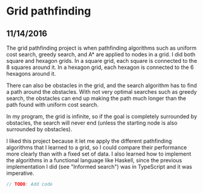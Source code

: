 # Grid pathfinding

## 11/14/2016

The grid pathfinding project is when pathfinding algorithms such as uniform cost search, greedy search, and A* are applied to nodes in a grid. I did both square and hexagon grids. In a square grid, each square is connected to the 8 squares around it. In a hexagon grid, each hexagon is connected to the 6 hexagons around it.

There can also be obstacles in the grid, and the search algorithm has to find a path around the obstacles. With not very optimal searches such as greedy search, the obstacles can end up making the path much longer than the path found with uniform cost search.

In my program, the grid is infinite, so if the goal is completely surrounded by obstacles, the search will never end (unless the starting node is also surrounded by obstacles).

I liked this project because it let me apply the different pathfinding algorithms that I learned to a grid, so I could compare their performance more clearly than with a fixed set of data. I also learned how to implement the algorithms in a functional language like Haskell, since the previous implementation I did (see "Informed search") was in TypeScript and it was imperative.

```javascript
// TODO: Add code
```